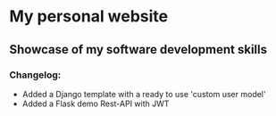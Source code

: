# My personal website

## Showcase of my software development skills

### Changelog:

- Added a Django template with a ready to use 'custom user model'
- Added a Flask demo Rest-API with JWT
